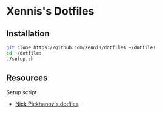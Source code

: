 # Xennis's Dotfiles

## Installation

```sh
git clone https://github.com/Xennis/dotfiles ~/dotfiles
cd ~/dotfiles
./setup.sh
```

## Resources

Setup script

* [Nick Plekhanov's dotfiles](https://github.com/nicksp/dotfiles/)
